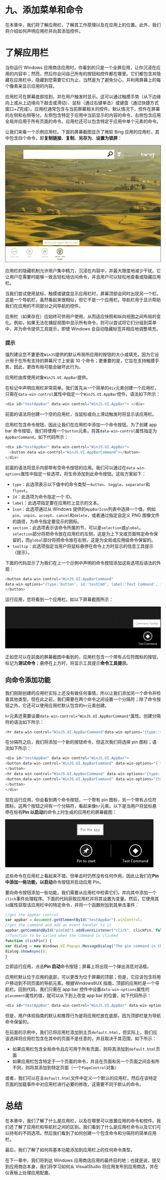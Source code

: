 # 九、添加菜单和命令

在本章中，我们将了解应用栏，了解其工作原理以及在应用上的位置。此外，我们将介绍如何声明应用栏并向其添加控件。

# 了解应用栏

当你运行 Windows 应用商店应用时，你看到的只是一个全屏应用，让你沉浸在应用的内容中；然而，然后你会问自己所有的按钮和控件都在哪里。它们都包含并隐藏在应用栏中，隐藏到您需要它们为止，当然是为了避免分心，并利用屏幕上的每个像素来显示应用的内容。

应用栏可在屏幕底部找到，并在用户触发时显示。这可以通过触摸手势（从下边缘向上或从上边缘向下敲击或滑动）、鼠标（通过右键单击）或键盘（通过快捷方式窗口+*Z*完成）。应用栏通常包含与当前屏幕相关的控件。默认情况下，控件在屏幕的左侧和右侧等分。左侧包含特定于应用中当前显示的内容的命令，右侧包含应用全局并应用于所有页面的命令。应用栏还可以包含特定于应用中单个元素的命令。

让我们来看一个示例应用栏。下面的屏幕截图显示了微软 Bing 应用的应用栏，其中包含四个命令，即**复制链接**、**复制**、**另存为**、**设置为锁屏**：

![Understanding the app bar](img/7102EN_09_01.jpg)

应用栏的隐藏机制允许用户集中精力，沉浸在内容中，并最大限度地减少干扰。它让用户在需要时能够一致且轻松地访问命令，并且用户可以轻松地查看或隐藏应用栏。

当我们尝试使用鼠标、触摸或键盘显示应用栏时，屏幕顶部会同时出现另一个栏。这是一个导航栏，虽然看起来很相似，但它不是一个应用栏。导航栏用于显示帮助我们在应用的不同部分之间导航的控件。

应用栏（如果存在）应始终可供用户使用，从而适应快照和纵向视图之间布局的变化。例如，如果无法在捕捉视图中显示所有命令，则可以尝试将它们分组到菜单中，并为命令提供工具提示，即使 Windows 会自动隐藏标签并相应地调整填充。

### 提示

强烈建议您不要更改`WinJS`提供的默认布局所应用的按钮的大小或填充，因为它设计用于在所有支持的屏幕尺寸上安装 10 个命令；更重要的是，它旨在支持触摸手势。因此，更改布局可能会破坏此行为。

应用栏由库使用对象`WinJS.UI.AppBar`提供。

在标记中声明应用栏非常简单。我们首先从一个简单的`div`元素创建一个应用栏，只需在`data-win-control`属性中指定一个`WinJS.UI.AppBar`控件。语法如下所示：

```js
<div id="testAppBar" data-win-control="WinJS.UI.AppBar"> </div>
```

前面的语法将创建一个空的应用栏，当鼠标或向上滑动触发时将显示该应用栏。

应用栏包含命令按钮，因此让我们在应用栏中添加一个命令按钮。为了创建 app bar 命令按钮，我们将使用一个`button`元素，将其`data-win-control`属性指定为`AppBarCommand`，如下代码所示：

```js
<div id="testAppBar" data-win-control="WinJS.UI.AppBar">
  <button data-win-control="WinJS.UI.AppBarCommand"></button>
</div>
```

前面的语法将显示内部带有空命令按钮的应用。我们可以通过在`data-win-options`属性中指定一些选项，将生命添加到此命令按钮。这些方案如下：

*   `type`：此选项表示以下值中的命令类型—`button`、`toggle`、`separator`和`flyout`。
*   `Id`：此选项为命令指定一个 ID。
*   `label`：此选项指定要在应用栏上显示的文本。
*   `Icon`：此选项通过从 Windows 提供的`AppBarIcon`列表中选择一个值，例如`pin`、`unpin`、`accept`、`cancel`和`delete`，或者通过指定自定义 PNG 图像文件的路径，为命令指定要显示的图标。
*   `section`：此选项表示该命令所属的节，可以是`selection`或`global`。`selection`部分将把命令放在应用栏的左侧，这是为上下文或页面特定命令保留的，而`global`部分将把命令放在右侧，这是为全局或应用级命令保留的。
*   `tooltip`：此选项指定当用户将鼠标悬停在命令上方时显示的信息工具提示（提示）。

下面的代码显示了为我们在上一个示例中声明的命令按钮添加这些选项后语法的外观：

```js
<button data-win-control="WinJS.UI.AppBarCommand" 
data-win-options="{type:'button', id:'testCmd', label:'Test Command', icon:'placeholder', section:'global', tooltip: 'Command Tooltip' }">
</button>
```

运行应用，您将看到一个应用栏。如以下屏幕截图所示：

![Understanding the app bar](img/7102EN_09_02.jpg)

正如您可以在前面的屏幕截图中看到的，应用栏包含一个带有占位符图标的按钮，标记为**测试命令**；悬停在上方时，将显示工具提示**命令工具提示**。

## 向命令添加功能

我们刚刚创建的应用栏实际上还没有做任何事情，所以让我们添加另一个命令并检查其他类型。但在此之前，我们需要在两个命令之间设置一个分隔符；除了命令按钮之外，它还可以使用应用栏默认包含的`hr`元素创建。

`hr`元素还需要设置`data-win-control="WinJS.UI.AppBarCommand"`属性。创建分隔符的语法如下所示：

```js
<hr data-win-control="WinJS.UI.AppBarCommand"data-win-options="{type:'separator', section:'global'}" />
```

在分隔符之后，我们将添加一个新的按钮命令，但这次我们将选择 pin 图标；语法如下所示：

```js
<div id="testAppBar" data-win-control="WinJS.UI.AppBar">
<button data-win-control="WinJS.UI.AppBarCommand" data-win-options="{ type:'button', id:'pinCmd', label:'Pin to start', icon:'pin', section:'global', tooltip: 'Pin the app'}">
</button>
<hr data-win-control="WinJS.UI.AppBarCommand" data-win-options="{type:'separator', section:'global'}" />
<button data-win-control="WinJS.UI.AppBarCommand" data-win-options="{type:'button', id:'testCmd', label:'Test Command', icon:'placeholder', section:'global', tooltip: 'Command Tooltip' }">
</button>
</div>
```

现在运行应用，你会看到两个命令按钮，一个带有 pin 图标，另一个带有占位符图标，这两个按钮之间有一个分隔符，看起来像`hr`元素。以下是当用户将鼠标悬停在标有**Pin 以启动**的命令上时生成的应用栏的屏幕截图：

![Adding functionality to the commands](img/7102EN_09_03.jpg)

这些命令在应用栏上看起来不错，但单击时仍然没有任何作用，因此让我们在**Pin 中添加一些功能，以启动**命令按钮并启动应用 Pin。

要向命令按钮添加一些功能，我们需要从应用栏中检索它们，并向其中添加一个`click`事件处理程序。下面的代码获取应用栏并将其设置为变量。然后，它使用其`Id`属性获取该应用栏中的特定命令，并将一个函数附加到其单击事件：

```js
//get the appbar control
var appbar = document.getElementById("testAppBar").winControl;
//get the command and add an event handler to it
appbar.getCommandById("pinCmd").addEventListener("click", clickPin, false);
//function to be called when the command is clicked
function clickPin() {
var dialog = new Windows.UI.Popups.MessageDialog("The pin command in the bar has been clicked.");
dialog.showAsync();
}
```

立即运行应用，点击**Pin 启动**命令按钮；屏幕上将出现一个弹出消息对话框。

应用栏默认位于应用的底部，可以更改为位于屏幕的顶部；但是，它应该包含将用户移动到不同页面的导航元素。根据Windows8UX 指南，顶部的应用栏是一个导航栏。回到代码，我们只需在 app bar 控件中设置`data-win-options`属性的`placement`属性的值，就可以从下到上改变 app bar 的位置，如下代码所示：

```js
<div id="testAppBar" data-win-control="WinJS.UI.AppBar" data-win-options="{placement:'top'}">
```

但是，用户体验指南的默认和推荐行为是将应用栏放在底部，因为顶部栏是为导航命令保留的。

在前面的示例中，我们已将应用栏添加到主页`default.html`，但实际上，我们应该选择将应用栏包含在其中的页面不是任意的，并且取决于其范围，如下所示：

*   如果应用栏包含全局命令且应可用于所有页面，则将其添加到`default.html`页面
*   如果应用栏包含特定于一个页面的命令，并且在页面和另一个页面之间会有所不同，则将其添加到特定页面（一个`PageControl`对象）

或者，我们可以在主`default.html`文件中定义一个默认的应用栏，然后在该特定页面的加载事件中对应用栏进行必要的修改，这需要不同于默认的命令。

# 总结

在本章中，我们了解了什么是应用栏，以及在哪里可以放置应用的命令和控件。我们还了解了应用栏和导航栏之间的区别。我们看到了什么是应用栏命令以及它们可以持有的不同选项。然后我们看到了如何创建一个包含命令和分隔符的简单应用栏。

最后，我们了解了如何将基本功能添加到应用栏上的任何命令类型。

在下一章中，我们将到达 Windows 应用商店应用的最终目的地；也就是说，提交到应用商店本身，我们将学习如何从 VisualStudio 将应用发布到应用商店，并在仪表板上处理应用配置。